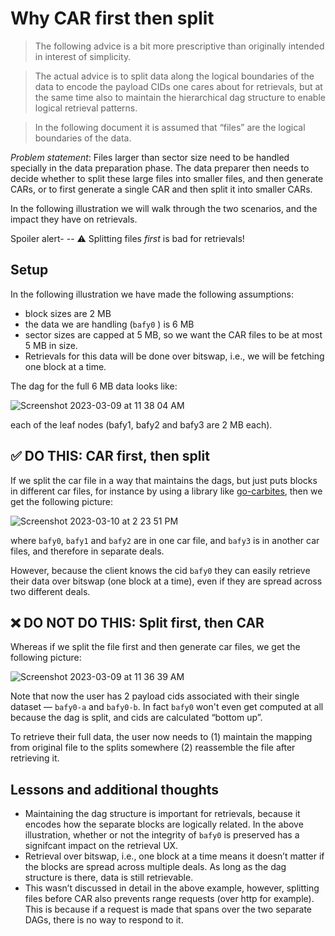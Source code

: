 # Why CAR first then split

> The following advice is a bit more prescriptive than originally intended in interest of simplicity. 

> The actual advice is to split data along the logical boundaries of the data to encode the payload CIDs one cares about for retrievals, but at the same time also to maintain the hierarchical dag structure to enable logical retrieval patterns.

> In the following document it is assumed that “files” are the logical boundaries of the data.


*Problem statement*: Files larger than sector size need to be handled specially in the
data preparation phase. The data preparer then needs to decide whether to split these
large files into smaller files, and then generate CARs, or to first generate a single CAR and
then split it into smaller CARs.

In the following illustration we will walk through the two scenarios, and the impact they
have on retrievals.

Spoiler alert- -- :warning: Splitting files _first_ is bad for retrievals!

## Setup

In the following illustration we have made the following assumptions:

- block sizes are 2 MB
- the data we are handling (`bafy0` ) is 6 MB
- sector sizes are capped at 5 MB, so we want the CAR files to be at most 5 MB in size.
- Retrievals for this data will be done over bitswap, i.e., we will be fetching one block at a time.

The dag for the full 6 MB data looks like:

![Screenshot 2023-03-09 at 11 38 04 AM](https://user-images.githubusercontent.com/1911631/224341004-88b0b06c-5375-4631-bba4-b03cdc228e02.png)


each of the leaf nodes (bafy1, bafy2 and bafy3 are 2 MB each).


## :white_check_mark: DO THIS: CAR first, then split

If we split the car file in a way that maintains the dags, but just puts blocks in
different car files, for instance by using a library like [go-carbites](https://github.com/alanshaw/go-carbites), then we get the following picture:

![Screenshot 2023-03-10 at 2 23 51 PM](https://user-images.githubusercontent.com/1911631/224341086-6ae7c82b-26f8-42e9-be5c-165fd8ff33fc.png)

where `bafy0`, `bafy1` and `bafy2` are in one car file, and `bafy3` is in another car files, and therefore in separate deals.

However, because the client knows the cid `bafy0` they can easily retrieve their data over bitswap (one block at a time), even if they are spread across two different deals.

## :x: DO NOT DO THIS: Split first, then CAR

Whereas if we split the file first and then generate car files, we get the following picture:

![Screenshot 2023-03-09 at 11 36 39 AM](https://user-images.githubusercontent.com/1911631/224341239-a3f29e70-fb64-425e-847a-2ab2c927d130.png)

Note that now the user has 2 payload cids associated with their single dataset — `bafy0-a` and `bafy0-b`. In fact `bafy0` won't even get computed at all because the dag is split, and cids are calculated “bottom up”.

To retrieve their full data, the user now needs to (1) maintain the mapping from original file to the splits somewhere (2) reassemble the file after retrieving it.

## Lessons and additional thoughts


- Maintaining the dag structure is important for retrievals, because it encodes how the separate blocks are logically related. In the above illustration, whether or not the integrity of `bafy0` is preserved has a signifcant impact on the retrieval UX.
- Retrieval over bitswap, i.e., one block at a time means it doesn’t matter if the blocks are spread across multiple deals. As long as the dag structure is there, data is still retrievable.
- This wasn’t discussed in detail in the above example, however, splitting files before CAR also prevents range requests (over http for example). This is because if a request is made that spans over the two separate DAGs, there is no way to respond to it.
